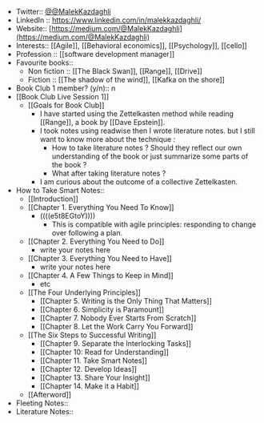 - Twitter::  [@@MalekKazdaghli](https://twitter.com/MalekKazdaghli)
- LinkedIn :: https://www.linkedin.com/in/malekkazdaghli/
- Website:: [https://medium.com/@MalekKazdaghli](https://medium.com/@MalekKazdaghli)
- Interests:: [[Agile]], [[Behavioral economics]], [[Psychology]], [[cello]]
- Profession :: [[software development manager]]
- Favourite books:: 
    - Non fiction :: [[The Black Swan]], [[Range]], [[Drive]]
    - Fiction :: [[The shadow of the wind]], [[Kafka on the shore]]
- Book Club 1 member? (y/n):: n
- [[Book Club Live Session 1]]
    - [[Goals for Book Club]]
        - I have started using the Zettelkasten method while reading [[Range]], a book by [[Dave Epstein]]. 
        - I took notes using readwise then I wrote literature notes. but I still want to know more about the technique :
            - How to take literature notes ? Should they reflect our own understanding of the book or just summarize some parts of the book ?
            - What after taking literature notes ?
        - I am curious about the outcome of a collective Zettelkasten.
- How to Take Smart Notes::
    - [[Introduction]]
    - [[Chapter 1. Everything You Need To Know]]
        - ((((e5t8EGtoY))))
            - This is compatible with agile principles: responding to change over following a plan. 
    - [[Chapter 2. Everything You Need to Do]]
        - write your notes here 
    - [[Chapter 3. Everything You Need to Have]]
        - write your notes here 
    - [[Chapter 4. A Few Things to Keep in Mind]]
        - etc 
    - [[The Four Underlying Principles]]
        - [[Chapter 5. Writing is the Only Thing That Matters]]
        - [[Chapter 6. Simplicity is Paramount]]
        - [[Chapter 7. Nobody Ever Starts From Scratch]]
        - [[Chapter 8. Let the Work Carry You Forward]]
    - [[The Six Steps to Successful Writing]]
        - [[Chapter 9. Separate the Interlocking Tasks]]
        - [[Chapter 10: Read for Understanding]]
        - [[Chapter 11. Take Smart Notes]]
        - [[Chapter 12. Develop Ideas]]  
        - [[Chapter 13. Share Your Insight]]
        - [[Chapter 14. Make it a Habit]]
    - [[Afterword]]
- Fleeting Notes:: 
- Literature Notes::
